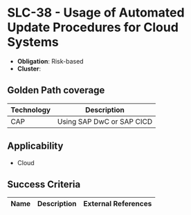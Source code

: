 # SLC-38 - Usage of Automated Update Procedures for Cloud Systems

- **Obligation**: Risk-based
- **Cluster**: 




## Golden Path coverage

| Technology | Description | 
| ----- | ---------- | 
| CAP | Using SAP DwC or SAP CICD | |



## Applicability

- Cloud



## Success Criteria

| Name | Description | External References |
| ----- | ---------- | ------------------- |

